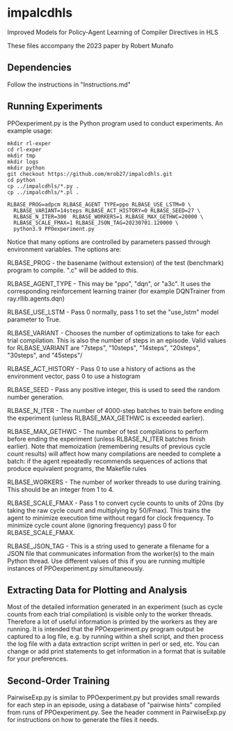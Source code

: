 impalcdhls
==========

Improved Models for Policy-Agent Learning of Compiler Directives in HLS

These files accompany the 2023 paper by Robert Munafo


Dependencies
------------

Follow the instructions in "Instructions.md"

Running Experiments
-------------------

PPOexperiment.py is the Python program used to conduct experiments. An
example usage:

```
mkdir rl-exper
cd rl-exper
mkdir tmp
mkdir logs
mkdir python
git checkout https://github.com/mrob27/impalcdhls.git
cd python
cp ../impalcdhls/*.py .
cp ../impalcdhls/*.pl .

RLBASE_PROG=adpcm RLBASE_AGENT_TYPE=ppo RLBASE_USE_LSTM=0 \
  RLBASE_VARIANT=14steps RLBASE_ACT_HISTORY=0 RLBASE_SEED=27 \
  RLBASE_N_ITER=300  RLBASE_WORKERS=1 RLBASE_MAX_GETHWC=20000 \
  RLBASE_SCALE_FMAX=1 RLBASE_JSON_TAG=20230701.120000 \
  python3.9 PPOexperiment.py
```

Notice that many options are controlled by parameters passed through
environment variables. The options are:

RLBASE_PROG - the basename (without extension) of the test
(benchmark) program to compile. ".c" will be added to this.

RLBASE_AGENT_TYPE - This may be "ppo", "dqn", or "a3c". It uses the
corresponding reinforcement learning trainer (for example
DQNTrainer from ray.rllib.agents.dqn)

RLBASE_USE_LSTM - Pass 0 normally, pass 1 to set the "use_lstm"
model parameter to True.

RLBASE_VARIANT - Chooses the number of optimizations to take for each
trial compilation. This is also the number of steps in an episode.
Valid values for RLBASE_VARIANT are "7steps", "10steps", "14steps",
"20steps", "30steps", and "45steps"/

RLBASE_ACT_HISTORY - Pass 0 to use a history of actions as the
environment vector, pass 0 to use a histogram

RLBASE_SEED - Pass any positive integer, this is used to seed the
random number generation.

RLBASE_N_ITER - The number of 4000-step batches to train before ending
the experiment (unless RLBASE_MAX_GETHWC is exceeded earlier).

RLBASE_MAX_GETHWC - The number of test compilations to perform before
ending the experiment (unless RLBASE_N_ITER batches finish earlier).
Note that memoization (remembering results of previous cycle count
results) will affect how many compilations are needed to complete a
batch: if the agent repeatedly recommends sequences of actions that
produce equivalent programs, the Makefile rules

RLBASE_WORKERS - The number of worker threads to use during training.
This should be an integer from 1 to 4.

RLBASE_SCALE_FMAX - Pass 1 to convert cycle counts to units of 20ns
(by taking the raw cycle count and multiplying by 50/Fmax). This
trains the agent to minimize execution time without regard for clock
frequency. To minimize cycle count alone (ignoring frequency) pass
0 for RLBASE_SCALE_FMAX.

RLBASE_JSON_TAG - This is a string used to generate a filename for a
JSON file that communicates information from the worker(s) to the main
Python thread. Use different values of this if you are running
multiple instances of PPOexperiment.py simultaneously.

Extracting Data for Plotting and Analysis
-----------------------------------------

Most of the detailed information generated in an experiment (such as
cycle counts from each trial compilation) is visible only to the
worker threads. Therefore a lot of useful information is printed by
the workers as they are running. It is intended that the
PPOexperiment.py program output be captured to a log file, e.g. by
running within a shell script, and then process the log file with a
data extraction script written in perl or sed, etc. You can change or
add print statements to get information in a format that is suitable
for your preferences.

Second-Order Training
---------------------
PairwiseExp.py is similar to PPOexperiment.py but provides small rewards
for each step in an episode, using a database of "pairwise hints" compiled
from runs of PPOexperiment.py. See the header comment in PairwiseExp.py
for instructions on how to generate the files it needs.
